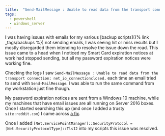 ```yaml
---
title:  "Send-MailMessage : Unable to read data from the transport connection: net_io_connectionclosed"
tags:
  - powershell
  - windows_server
---
```

I was having issues with emails for my various [backup scripts]({% link _tags/backups %}) not sending emails, I was seeing hit or miss results but I mostly disregarded them intending to resolve the issue down the road. This issue came to a head when I noticed my Smart Card expiration notices at work had stopped sending, but all my password expiration notices were working fine.

Checking the logs I saw `Send-MailMessage : Unable to read data from the transport connection: net_io_connectionclosed.` each time an email tried to send with `Send-MailMessage`. I was able to run the same command from my workstation just fine though.

My password expiration notices are sent from a Windows 10 machine, while my machines that have email issues are all running on Server 2016 boxes. Once I started searching this up (and once I added a trusty `site:reddit.com`) I came across [a fix](https://www.reddit.com/r/sysadmin/comments/p6kqok/office_365_relay_issue_from_windows_2016/). 

Once I added `[Net.ServicePointManager]::SecurityProtocol = [Net.SecurityProtocolType]::Tls12` into my scripts this issue was resolved.